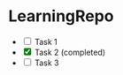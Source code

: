 # LearningRepo

<ul>
  <li><input type="checkbox" style="accent-color: green;"> Task 1</li>
  <li><input type="checkbox" style="accent-color: green;" checked> Task 2 (completed)</li>
  <li><input type="checkbox" style="accent-color: green;"> Task 3</li>
</ul>

